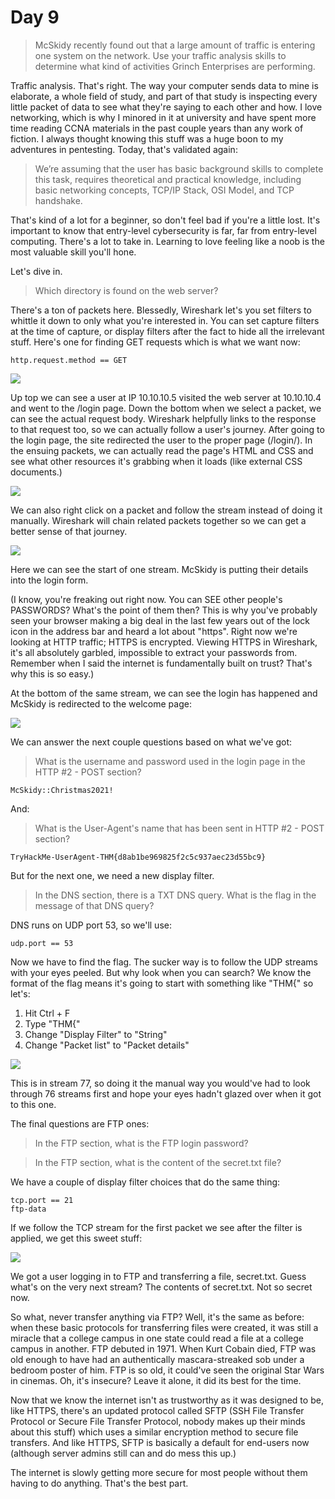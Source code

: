 # Day 9

> McSkidy recently found out that a large amount of traffic is entering one system on the network. Use your traffic analysis skills to determine what kind of activities Grinch Enterprises are performing.

Traffic analysis. That's right. The way your computer sends data to mine is elaborate, a whole field of study, and part of that study is inspecting every little packet of data to see what they're saying to each other and how. I love networking, which is why I minored in it at university and have spent more time reading CCNA materials in the past couple years than any work of fiction. I always thought knowing this stuff was a huge boon to my adventures in pentesting. Today, that's validated again:

> We’re assuming that the user has basic background skills to complete this task, requires theoretical and practical knowledge, including basic networking concepts, TCP/IP Stack, OSI Model, and TCP handshake.

That's kind of a lot for a beginner, so don't feel bad if you're a little lost. It's important to know that entry-level cybersecurity is far, far from entry-level computing. There's a lot to take in. Learning to love feeling like a noob is the most valuable skill you'll hone.

Let's dive in.

> Which directory is found on the web server?

There's a ton of packets here. Blessedly, Wireshark let's you set filters to whittle it down to only what you're interested in. You can set capture filters at the time of capture, or display filters after the fact to hide all the irrelevant stuff. Here's one for finding GET requests which is what we want now:

```
http.request.method == GET
```

![](../aoc3/day9/get.png)

Up top we can see a user at IP 10.10.10.5 visited the web server at 10.10.10.4 and went to the /login page. Down the bottom when we select a packet, we can see the actual request body. Wireshark helpfully links to the response to that request too, so we can actually follow a user's journey. After going to the login page, the site redirected the user to the proper page (/login/). In the ensuing packets, we can actually read the page's HTML and CSS and see what other resources it's grabbing when it loads (like external CSS documents.)

![](../aoc3/day9/loginpage.png)

We can also right click on a packet and follow the stream instead of doing it manually. Wireshark will chain related packets together so we can get a better sense of that journey.

![](../aoc3/day9/stream1.png)

Here we can see the start of one stream. McSkidy is putting their details into the login form.

(I know, you're freaking out right now. You can SEE other people's PASSWORDS? What's the point of them then? This is why you've probably seen your browser making a big deal in the last few years out of the lock icon in the address bar and heard a lot about "https". Right now we're looking at HTTP traffic; HTTPS is encrypted. Viewing HTTPS in Wireshark, it's all absolutely garbled, impossible to extract your passwords from. Remember when I said the internet is fundamentally built on trust? That's why this is so easy.)

At the bottom of the same stream, we can see the login has happened and McSkidy is redirected to the welcome page:

![](../aoc3/day9/stream2.png)

We can answer the next couple questions based on what we've got:

> What is the username and password used in the login page in the HTTP #2 - POST section?

```
McSkidy::Christmas2021!  
```

And:

> What is the User-Agent's name that has been sent in HTTP #2 - POST section?

```
TryHackMe-UserAgent-THM{d8ab1be969825f2c5c937aec23d55bc9}
```

But for the next one, we need a new display filter.

> In the DNS section, there is a TXT DNS query. What is the flag in the message of that DNS query?

DNS runs on UDP port 53, so we'll use:

```
udp.port == 53
```

Now we have to find the flag. The sucker way is to follow the UDP streams with your eyes peeled. But why look when you can search? We know the format of the flag means it's going to start with something like "THM{" so let's:

1. Hit Ctrl + F
2. Type "THM{"
3. Change "Display Filter" to "String"
4. Change "Packet list" to "Packet details"

![](../aoc3/day9/search.png)

This is in stream 77, so doing it the manual way you would've had to look through 76 streams first and hope your eyes hadn't glazed over when it got to this one.

The final questions are FTP ones:

> In the FTP section, what is the FTP login password?

> In the FTP section, what is the content of the secret.txt file?

We have a couple of display filter choices that do the same thing:

```
tcp.port == 21
ftp-data
```

If we follow the TCP stream for the first packet we see after the filter is applied, we get this sweet stuff:

![](../aoc3/day9/ftp1.png)

We got a user logging in to FTP and transferring a file, secret.txt. Guess what's on the very next stream? The contents of secret.txt. Not so secret now.

So what, never transfer anything via FTP? Well, it's the same as before: when these basic protocols for transferring files were created, it was still a miracle that a college campus in one state could read a file at a college campus in another. FTP debuted in 1971. When Kurt Cobain died, FTP was old enough to have had an authentically mascara-streaked sob under a bedroom poster of him. FTP is so old, it could've seen the original Star Wars in cinemas. Oh, it's insecure? Leave it alone, it did its best for the time.

Now that we know the internet isn't as trustworthy as it was designed to be, like HTTPS, there's an updated protocol called SFTP (SSH File Transfer Protocol or Secure File Transfer Protocol, nobody makes up their minds about this stuff) which uses a similar encryption method to secure file transfers. And like HTTPS, SFTP is basically a default for end-users now (although server admins still can and do mess this up.)

The internet is slowly getting more secure for most people without them having to do anything. That's the best part.
